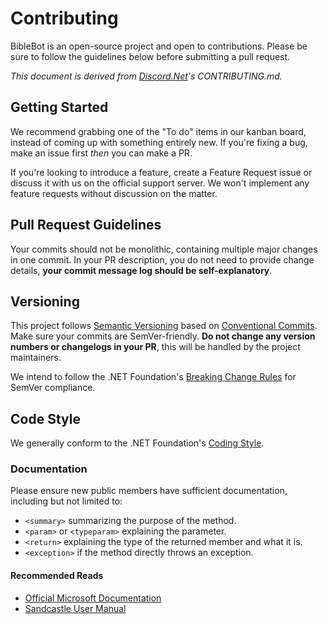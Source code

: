 # Contributing

BibleBot is an open-source project and open to contributions. Please be sure to follow the guidelines below before submitting a pull request.

_This document is derived from [Discord.Net](https://github.com/discord-net/Discord.Net)'s CONTRIBUTING.md._

## Getting Started

We recommend grabbing one of the "To do" items in our kanban board, instead of coming up with something entirely new. If you're fixing a bug, make an issue first _then_ you can make a PR.

If you're looking to introduce a feature, create a Feature Request issue or discuss it with us on the official support server. We won't implement any feature requests without discussion on the matter.

## Pull Request Guidelines

Your commits should not be monolithic, containing multiple major changes in one commit. In your PR description, you do not need to provide change details, **your commit message log should be self-explanatory**.

## Versioning

This project follows [Semantic Versioning](https://semver.org/) based on [Conventional Commits](https://www.conventionalcommits.org/en/v1.0.0/). Make sure your commits are SemVer-friendly. **Do not change any version numbers or changelogs in your PR**, this will be handled by the project maintainers.

We intend to follow the .NET Foundation's [Breaking Change Rules](https://github.com/dotnet/corefx/blob/master/Documentation/coding-guidelines/breaking-change-rules.md) for SemVer compliance.

## Code Style

We generally conform to the .NET Foundation's [Coding Style](https://github.com/dotnet/corefx/blob/master/Documentation/coding-guidelines/coding-style.md).

### Documentation

Please ensure new public members have sufficient documentation, including but not limited to:

- `<summary>` summarizing the purpose of the method.
- `<param>` or `<typeparam>` explaining the parameter.
- `<return>` explaining the type of the returned member and what it is.
- `<exception>` if the method directly throws an exception.

#### Recommended Reads

- [Official Microsoft Documentation](https://docs.microsoft.com)
- [Sandcastle User Manual](https://ewsoftware.github.io/XMLCommentsGuide/html/4268757F-CE8D-4E6D-8502-4F7F2E22DDA3.htm)
